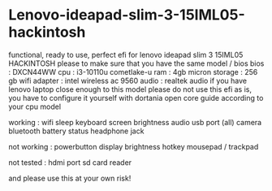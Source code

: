 # Lenovo-ideapad-slim-3-15IML05-hackintosh
functional, ready to use, perfect efi for lenovo ideapad slim 3 15IML05 HACKINTOSH
please to make sure that you have the same model / bios 
bios : DXCN44WW 
cpu : i3-10110u cometlake-u
ram : 4gb micron
storage : 256 gb
wifi adapter : intel wireless ac 9560
audio : realtek audio
if you have lenovo laptop close enough to this model please do not use this efi as is, you have to configure it yourself with dortania open core guide according to your cpu model

working :
wifi
sleep
keyboard
screen brightness
audio
usb port (all)
camera
bluetooth
battery status
headphone jack

not working :
powerbutton
display brightness hotkey
mousepad / trackpad

not tested :
hdmi port
sd card reader

and please use this at your own risk!

